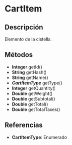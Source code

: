 # CartItem

## Descripción

Elemento de la cistella.

## Métodos

- **Integer** getId()
- **String** getHash()
- **String** getName()
- ***CartItemType*** getType()
- **Integer** getQuantity()
- **Double** getWeight()
- **Double** getSubtotal()
- **Double** getTotal()
- **Double** getTotalTaxes()

## Referencias

- **CartItemType**: Enumerado
